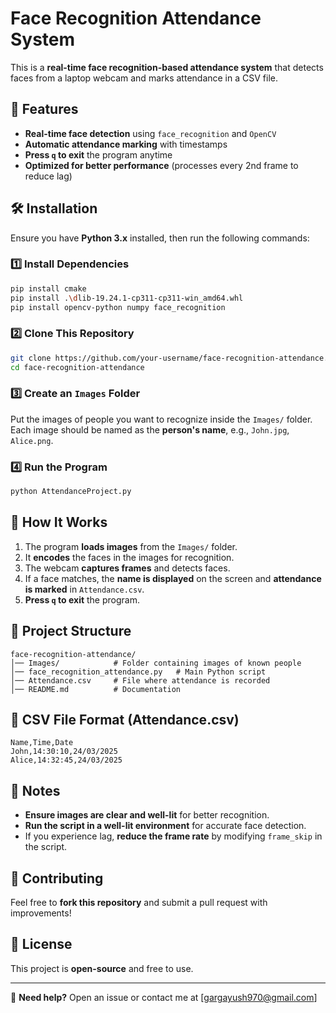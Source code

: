 # Face Recognition Attendance System

This is a **real-time face recognition-based attendance system** that detects faces from a laptop webcam and marks attendance in a CSV file.

## 🚀 Features
- **Real-time face detection** using `face_recognition` and `OpenCV`
- **Automatic attendance marking** with timestamps
- **Press `q` to exit** the program anytime
- **Optimized for better performance** (processes every 2nd frame to reduce lag)

## 🛠️ Installation

Ensure you have **Python 3.x** installed, then run the following commands:

### 1️⃣ Install Dependencies
```sh
pip install cmake 
pip install .\dlib-19.24.1-cp311-cp311-win_amd64.whl
pip install opencv-python numpy face_recognition

```

### 2️⃣ Clone This Repository
```sh
git clone https://github.com/your-username/face-recognition-attendance.git
cd face-recognition-attendance
```

### 3️⃣ Create an `Images` Folder
Put the images of people you want to recognize inside the `Images/` folder.  
Each image should be named as the **person's name**, e.g., `John.jpg`, `Alice.png`.

### 4️⃣ Run the Program
```sh
python AttendanceProject.py
```

## 🎯 How It Works
1. The program **loads images** from the `Images/` folder.
2. It **encodes** the faces in the images for recognition.
3. The webcam **captures frames** and detects faces.
4. If a face matches, the **name is displayed** on the screen and **attendance is marked** in `Attendance.csv`.
5. **Press `q` to exit** the program.

## 📂 Project Structure
```
face-recognition-attendance/
│── Images/            # Folder containing images of known people
│── face_recognition_attendance.py   # Main Python script
│── Attendance.csv     # File where attendance is recorded
│── README.md          # Documentation
```

## 📝 CSV File Format (Attendance.csv)
```
Name,Time,Date
John,14:30:10,24/03/2025
Alice,14:32:45,24/03/2025
```

## 📌 Notes
- **Ensure images are clear and well-lit** for better recognition.
- **Run the script in a well-lit environment** for accurate face detection.
- If you experience lag, **reduce the frame rate** by modifying `frame_skip` in the script.

## 🤝 Contributing
Feel free to **fork this repository** and submit a pull request with improvements!

## 📜 License
This project is **open-source** and free to use.

---
📧 **Need help?** Open an issue or contact me at [gargayush970@gmail.com]
